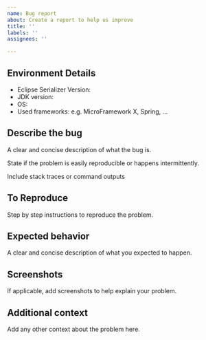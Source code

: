 ```yaml
---
name: Bug report
about: Create a report to help us improve
title: ''
labels: ''
assignees: ''

---
```


## Environment Details
* Eclipse Serializer Version:
* JDK version:
* OS:
* Used frameworks: e.g. MicroFramework X, Spring, ...

## Describe the bug
A clear and concise description of what the bug is.

State if the problem is easily reproducible or happens intermittently.

Include stack traces or command outputs

## To Reproduce
Step by step instructions to reproduce the problem.

## Expected behavior
A clear and concise description of what you expected to happen.

## Screenshots
If applicable, add screenshots to help explain your problem.

## Additional context
Add any other context about the problem here.
